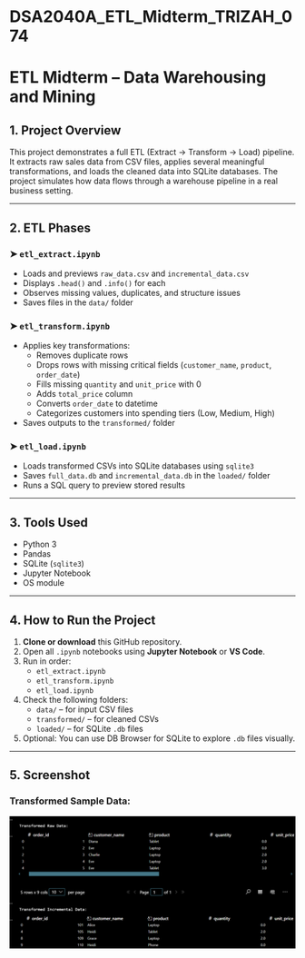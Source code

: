 # DSA2040A_ETL_Midterm_TRIZAH_074
# ETL Midterm – Data Warehousing and Mining

## 1. Project Overview

This project demonstrates a full ETL (Extract → Transform → Load) pipeline. It extracts raw sales data from CSV files, applies several meaningful transformations, and loads the cleaned data into SQLite databases. The project simulates how data flows through a warehouse pipeline in a real business setting.

---

## 2. ETL Phases

### ➤ `etl_extract.ipynb`
- Loads and previews `raw_data.csv` and `incremental_data.csv`
- Displays `.head()` and `.info()` for each
- Observes missing values, duplicates, and structure issues
- Saves files in the `data/` folder

### ➤ `etl_transform.ipynb`
- Applies key transformations:
  - Removes duplicate rows
  - Drops rows with missing critical fields (`customer_name`, `product`, `order_date`)
  - Fills missing `quantity` and `unit_price` with 0
  - Adds `total_price` column
  - Converts `order_date` to datetime
  - Categorizes customers into spending tiers (Low, Medium, High)
- Saves outputs to the `transformed/` folder

### ➤ `etl_load.ipynb`
- Loads transformed CSVs into SQLite databases using `sqlite3`
- Saves `full_data.db` and `incremental_data.db` in the `loaded/` folder
- Runs a SQL query to preview stored results

---

## 3. Tools Used

- Python 3
- Pandas
- SQLite (`sqlite3`)
- Jupyter Notebook
- OS module

---

## 4. How to Run the Project

1. **Clone or download** this GitHub repository.
2. Open all `.ipynb` notebooks using **Jupyter Notebook** or **VS Code**.
3. Run in order:
   - `etl_extract.ipynb`
   - `etl_transform.ipynb`
   - `etl_load.ipynb`
4. Check the following folders:
   - `data/` – for input CSV files
   - `transformed/` – for cleaned CSVs
   - `loaded/` – for SQLite `.db` files
5. Optional: You can use DB Browser for SQLite to explore `.db` files visually.

---

## 5. Screenshot

### Transformed Sample Data:
![Transformed Sample](screenshots/transformed_sample.png)


